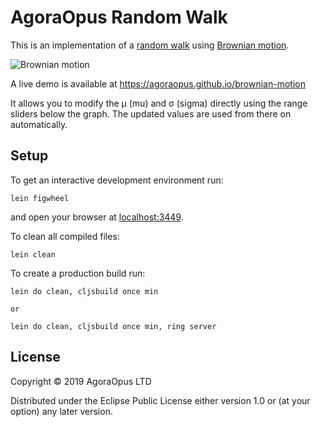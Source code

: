 # AgoraOpus Random Walk

This is an implementation of a [random walk](https://en.wikipedia.org/wiki/Random_walk) using [Brownian motion](https://en.wikipedia.org/wiki/Brownian_motion).

![Brownian motion](https://agoraopus.github.io/assets/img/brownianmotion2.png)

A live demo is available at https://agoraopus.github.io/brownian-motion

It allows you to modify the μ (mu) and σ (sigma) directly using the range sliders below the graph. The updated values are used from there on automatically.

## Setup

To get an interactive development environment run:

    lein figwheel

and open your browser at [localhost:3449](http://localhost:3449/).

To clean all compiled files:

    lein clean

To create a production build run:

    lein do clean, cljsbuild once min
    
    or
    
    lein do clean, cljsbuild once min, ring server

## License

Copyright © 2019 AgoraOpus LTD

Distributed under the Eclipse Public License either version 1.0 or (at your option) any later version.
